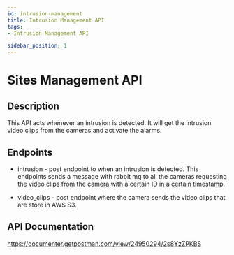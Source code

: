 ```yaml
---
id: intrusion-management
title: Intrusion Management API
tags:
- Intrusion Management API

sidebar_position: 1
---
```

# Sites Management API

## Description
This API acts whenever an intrusion is detected. It will get the intrusion video clips from the cameras and activate the alarms.
 


## Endpoints

- intrusion - post endpoint to when an intrusion is detected. This endpoints sends a message with rabbit mq to all the cameras requesting the video clips from the camera with a certain ID in a certain timestamp.

- video_clips - post endpoint where the camera sends the video clips that are store in AWS S3.

## API Documentation

https://documenter.getpostman.com/view/24950294/2s8YzZPKBS
